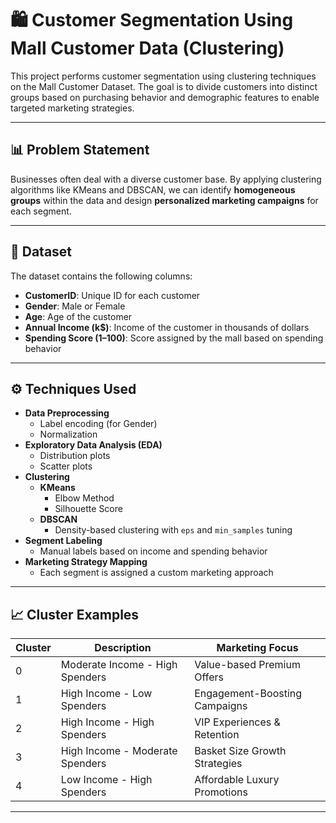 
# 🛍️ Customer Segmentation Using Mall Customer Data (Clustering)

This project performs customer segmentation using clustering techniques on the Mall Customer Dataset. The goal is to divide customers into distinct groups based on purchasing behavior and demographic features to enable targeted marketing strategies.

---

## 📊 Problem Statement

Businesses often deal with a diverse customer base. By applying clustering algorithms like KMeans and DBSCAN, we can identify **homogeneous groups** within the data and design **personalized marketing campaigns** for each segment.

---

## 📁 Dataset

The dataset contains the following columns:

- **CustomerID**: Unique ID for each customer
- **Gender**: Male or Female
- **Age**: Age of the customer
- **Annual Income (k$)**: Income of the customer in thousands of dollars
- **Spending Score (1–100)**: Score assigned by the mall based on spending behavior

---

## ⚙️ Techniques Used

- **Data Preprocessing**
  - Label encoding (for Gender)
  - Normalization
- **Exploratory Data Analysis (EDA)**
  - Distribution plots
  - Scatter plots
- **Clustering**
  - **KMeans**
    - Elbow Method
    - Silhouette Score
  - **DBSCAN**
    - Density-based clustering with `eps` and `min_samples` tuning
- **Segment Labeling**
  - Manual labels based on income and spending behavior
- **Marketing Strategy Mapping**
  - Each segment is assigned a custom marketing approach

---

## 📈 Cluster Examples

| Cluster | Description                      | Marketing Focus                  |
|---------|----------------------------------|----------------------------------|
| 0       | Moderate Income - High Spenders  | Value-based Premium Offers       |
| 1       | High Income - Low Spenders       | Engagement-Boosting Campaigns    |
| 2       | High Income - High Spenders      | VIP Experiences & Retention      |
| 3       | High Income - Moderate Spenders  | Basket Size Growth Strategies    |
| 4       | Low Income - High Spenders       | Affordable Luxury Promotions     |

---


